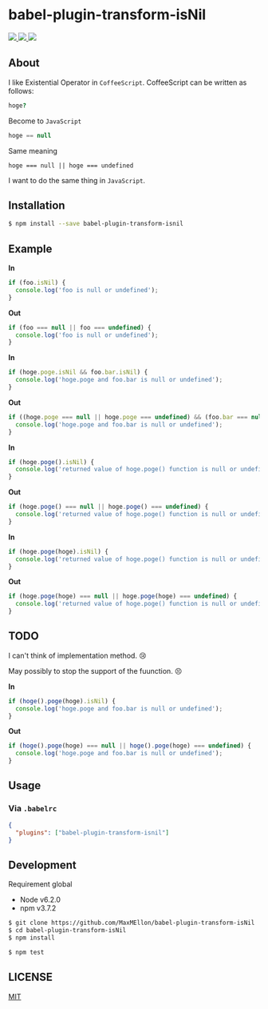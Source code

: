 # babel-plugin-transform-isNil

<a href="https://www.npmjs.com/package/babel-plugin-transform-isnil">
	<img src="https://nodei.co/npm/babel-plugin-transform-isnil.png"/>
</a>
<a href="https://travis-ci.org/MaxMEllon/babel-plugin-transform-isNil">
  <img src="https://travis-ci.org/MaxMEllon/babel-plugin-transform-isNil.svg?branch=master"/>
</a>
<a href="https://github.com/sindresorhus/xo">
  <img src="https://img.shields.io/badge/code_style-XO-5ed9c7.svg"/>
</a>

About
---

I like Existential Operator in `CoffeeScript`.
CoffeeScript can be written as follows:

```coffee
hoge?
```

Become to `JavaScript`

```js
hoge == null
```

Same meaning

```
hoge === null || hoge === undefined
```

I want to do the same thing in `JavaScript`.

Installation
---

```bash
$ npm install --save babel-plugin-transform-isnil
```

Example
---

**In**

```js
if (foo.isNil) {
  console.log('foo is null or undefined');
}
```

**Out**

```js
if (foo === null || foo === undefined) {
  console.log('foo is null or undefined');
}
```

**In**

```js
if (hoge.poge.isNil && foo.bar.isNil) {
  console.log('hoge.poge and foo.bar is null or undefined');
}
```

**Out**

```js
if ((hoge.poge === null || hoge.poge === undefined) && (foo.bar === null || foo.bar === undefined)) {
  console.log('hoge.poge and foo.bar is null or undefined');
}
```

**In**

```js
if (hoge.poge().isNil) {
  console.log('returned value of hoge.poge() function is null or undefined');
}
```

**Out**

```js
if (hoge.poge() === null || hoge.poge() === undefined) {
  console.log('returned value of hoge.poge() function is null or undefined');
}
```

**In**

```js
if (hoge.poge(hoge).isNil) {
  console.log('returned value of hoge.poge() function is null or undefined');
}
```

**Out**

```js
if (hoge.poge(hoge) === null || hoge.poge(hoge) === undefined) {
  console.log('returned value of hoge.poge() function is null or undefined');
}
```

## TODO

I can't think of implementation method. :cry:

May possibly to stop the support of the fuunction. :persevere:

**In**

```js
if (hoge().poge(hoge).isNil) {
  console.log('hoge.poge and foo.bar is null or undefined');
}
```

**Out**

```js
if (hoge().poge(hoge) === null || hoge().poge(hoge) === undefined) {
  console.log('hoge.poge and foo.bar is null or undefined');
}
```

## Usage

### Via `.babelrc`

```json
{
  "plugins": ["babel-plugin-transform-isnil"]
}
```

Development
---
Requirement global

* Node v6.2.0
* npm v3.7.2

```bash
$ git clone https://github.com/MaxMEllon/babel-plugin-transform-isNil
$ cd babel-plugin-transform-isNil
$ npm install

$ npm test
```

LICENSE
---
[MIT](./LICENSE.txt)
